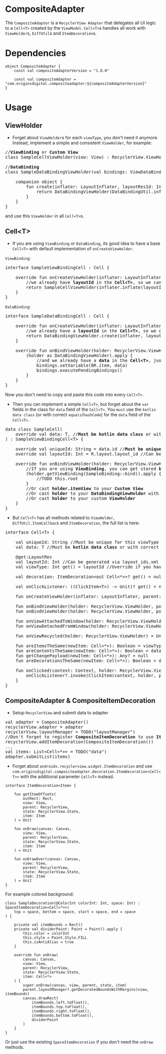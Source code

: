 # CompositeAdapter

  The `CompositeAdapter` is a `RecyclerView Adapter` that delegates all UI logic to a `Cell<T>` created by the `ViewModel`.
  `Cell<T>`s handles all work with `ViewHolder`s, `DiffUtil`s and `ItemDecoration`s.

# Dependencies

```
object CompositeAdapter {
    const val compositeAdapterVersion = "1.0.0"

    const val compositeAdapter = "com.originsdigital.compositeadapter:${compositeAdapterVersion}"
}
```

#  Usage

##  ViewHolder

  - Forget about `ViewHolder`s for each `viewType`, you don't need it anymore. Instead, implement a simple and consistent
  `ViewHolder`, for example:
<pre>
//<b>ViewBinding</b> or <b>Custom View</b>
class SampleCellViewHolder(view: View) : RecyclerView.ViewHolder(view)

//<b>DataBinding</b>
class SampleDataBindingViewHolder(val bindings: ViewDataBinding) : RecyclerView.ViewHolder(bindings.root) {

    companion object {
        fun create(inflater: LayoutInflater, layoutResId: Int, parent: ViewGroup): DataBindingViewHolder {
            return DataBindingViewHolder(DataBindingUtil.inflate(inflater, layoutResId, parent, false))
        }
    }
}
</pre>
  and use this `ViewHolder` in all `Cell<T>`s.

##  Cell&lt;T&gt;

  - If you are using `ViewBinding` or `DataBinding`, its good idea to have a base `Cell<T>` with default implementation of
  `onCreateViewHolder`.

  `ViewBinding`:
<pre>
interface SampleViewBindingCell<T> : Cell<T> {

    override fun onCreateViewHolder(inflater: LayoutInflater, parent: ViewGroup, viewType: Int): RecyclerView.ViewHolder {
        //we already have <b>layoutId</b> in the <b>Cell&lt;T&gt;</b>, so we can create a `SampleCellViewHolder` with `ViewBinding`
        return SampleCellViewHolder(inflater.inflate(layoutId, parent, false))
    }
}
</pre>
  `DataBinding`:
<pre>
interface SampleDataBindingCell<T> : Cell<T> {

    override fun onCreateViewHolder(inflater: LayoutInflater, parent: ViewGroup, viewType: Int): RecyclerView.ViewHolder {
        //we already have a <b>layoutId</b> in the <b>Cell&lt;T&gt;</b>, so we can create a `DataBindingViewHolder` with `ViewDataBinding`
        return DataBindingViewHolder.create(inflater, layoutId, parent)
    }

    override fun onBindViewHolder(holder: RecyclerView.ViewHolder, position: Int) {
        (holder as DataBindingViewHolder).apply {
            //and we already have a <b>data</b> in the <b>Cell&lt;T&gt;</b>, just set it via `setVariable` and use it in the `layout`
            bindings.setVariable(BR.item, data)
            bindings.executePendingBindings()
        }
    }
}
</pre>
  Now you don't need to copy and paste this code into every `Cell<T>`.

  - Then you can implement a simple `Cell<T>`, but forget about the `var` fields in the class for `data` field of the `Cell<T>`.
  You `must` use the `kotlin data class` (or with correct `equals`/`hashCode`) for the `data` field of the `Cell<T>`.
<pre>
data class SampleCell(
    override val data: T, //<b>Must be kotlin data class</b> or with correct <b>equals</b>/<b>hashCode</b>
) : SampleViewBindingCell&lt;T&gt; {

    override val uniqueId: String = data.id //<b>Must be unique</b> for this <b>viewType</b> (by default <b>viewType</b> == <b>layoutId</b>)
    override val layoutId: Int = R.layout.layout_id //Can be generated via <b>layout_ids.xml</b> (by default <b>viewType</b> == <b>layoutId</b>)

    override fun onBindViewHolder(holder: RecyclerView.ViewHolder, position: Int) {
        //If you are using <b>ViewBinding</b>, you can get stored <b>bindings</b> from the <b>ViewHolder</b> like this:
        (holder.getViewBinding(SampleBinding::bind)).apply {
            //TODO this.root
        }
        //Or cast <b>holder.itemView</b> to your <b>Custom View</b>
        //Or cast <b>holder</b> to your <b>DataBindingViewHolder</b> with <b>ViewDataBinding</b>
        //Or cast <b>holder</b> to your custom <b>ViewHolder</b>
    }
}
</pre>
  - But `Cell<T>` has all methods related to `ViewHolder`, `DiffUtil.ItemCallback` and `ItemDecoration`, the full list is here:
<pre>
interface Cell&lt;T&gt; {

    val uniqueId: String //Must be unique for this viewType (by default viewType == layoutId)
    val data: T //Must be <b>kotlin data class</b> or with correct equals/hashCode

    @get:LayoutRes
    val layoutId: Int //Can be generated via layout_ids.xml if you are using <b>Custom View</b> (by default viewType == layoutId)
    val viewType: Int get() = layoutId //Override if you have two <b>viewType</b>s for the same <b>layoutId</b>

    val decoration: ItemDecoration&lt;out Cell&lt;*&gt;&gt;? get() = null //<b>ItemDecoration</b> only for this <b>Cell&lt;T&gt;</b>

    val onClickListener: ((ClickItem&lt;T&gt;) -&gt; Unit)? get() = null

    fun onCreateViewHolder(inflater: LayoutInflater, parent: ViewGroup, viewType: Int): RecyclerView.ViewHolder

    fun onBindViewHolder(holder: RecyclerView.ViewHolder, position: Int, payloads: List&lt;Any&gt;): Boolean = false
    fun onBindViewHolder(holder: RecyclerView.ViewHolder, position: Int)

    fun onViewAttachedToWindow(holder: RecyclerView.ViewHolder) = Unit
    fun onViewDetachedFromWindow(holder: RecyclerView.ViewHolder) = Unit

    fun onViewRecycled(holder: RecyclerView.ViewHolder) = Unit

    fun areItemsTheSame(newItem: Cell&lt;*&gt;): Boolean = viewType == newItem.viewType && uniqueId == newItem.uniqueId
    fun areContentsTheSame(newItem: Cell&lt;*&gt;): Boolean = data == newItem.data
    fun getChangePayload(newItem: Cell&lt;*&gt;): Any? = null
    fun areDecorationsTheSame(newItem: Cell&lt;*&gt;): Boolean = decoration == newItem.decoration

    fun onClicked(context: Context, holder: RecyclerView.ViewHolder, position: Int) {
        onClickListener?.invoke(ClickItem(context, holder, position, data))
    }
}
</pre>

##  CompositeAdapter & CompositeItemDecoration

  - Setup `RecyclerView` and submit data to adapter
<pre>
val adapter = CompositeAdapter()
recyclerView.adapter = adapter
recyclerView.layoutManager = TODO("layoutManager")
//Don't forget to register <b>CompositeItemDecoration</b> to use <b>ItemDecoration</b> for each <b>Cell&lt;T&gt;</b>
recyclerView.addItemDecoration(CompositeItemDecoration())
...
val items: List&lt;Cell&lt;*&gt;&gt; = TODO("data")
adapter.submitList(items)
</pre>

  - Forget about `androidx.recyclerview.widget.ItemDecoration` and use
  `com.originsdigital.compositeadapter.decoration.ItemDecoration<Cell<T>>` with the additional parameter `Cell<T>` instead.
```
interface ItemDecoration<Item> {

    fun getItemOffsets(
        outRect: Rect,
        view: View,
        parent: RecyclerView,
        state: RecyclerView.State,
        item: Item
    ) = Unit

    fun onDraw(canvas: Canvas,
        view: View,
        parent: RecyclerView,
        state: RecyclerView.State,
        item: Item
    ) = Unit

    fun onDrawOver(canvas: Canvas,
        view: View,
        parent: RecyclerView,
        state: RecyclerView.State,
        item: Item
    ) = Unit
}
```
  For example colored background:
```
class SampleDecoration(@ColorInt colorInt: Int, space: Int) : SpaceItemDecoration<Cell<*>>(
    top = space, bottom = space, start = space, end = space
) {

    private val itemBounds = Rect()
    private val dividerPaint: Paint = Paint().apply {
        this.color = colorInt
        this.style = Paint.Style.FILL
        this.isAntiAlias = true
    }

    override fun onDraw(
        canvas: Canvas,
        view: View,
        parent: RecyclerView,
        state: RecyclerView.State,
        item: Cell<*>
    ) {
        super.onDraw(canvas, view, parent, state, item)
        parent.layoutManager?.getDecoratedBoundsWithMargins(view, itemBounds)
        canvas.drawRect(
            itemBounds.left.toFloat(),
            itemBounds.top.toFloat(),
            itemBounds.right.toFloat(),
            itemBounds.bottom.toFloat(),
            dividerPaint
        )
    }
}
```
  Or just use the existing `SpaceItemDecoration` if you don't need the `onDraw` methods.